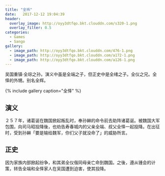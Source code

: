 ```yaml
---
title: "全祎"
date:   2017-12-12 19:04:39
header:
  overlay_image: http://oyy3dtfqo.bkt.clouddn.com/s320-1.png
  overlay_filter: 0.5
categories:
  - Games
  - Sango
gallery:
  - image_path: http://oyy3dtfqo.bkt.clouddn.com/476-1.png
  - image_path: http://oyy3dtfqo.bkt.clouddn.com/a172-1.png
  - image_path: http://oyy3dtfqo.bkt.clouddn.com/a126-1.png
---
```


吴国重镇·全琮之孙。演义中虽是全端之子，但正史中是全绪之子。全仪之兄。全怿的外甥。别名全辉。

{% include gallery caption="全怿" %}

## 演义

２５７年，诸葛诞在魏国掀起叛乱时，奉孙綝的命令前去助阵诸葛诞。被魏国大军包围，向司马昭投降後，也劝告寿春城内的父亲全端、叔父全怿一起投降。在出征时，受到孙綝「要是输给魏军，你们父子就没命了」的威胁所言。

## 正史

因为家族内部掀起纷争，和其弟全仪偕同母亲亡命到魏国。之後，遵从锺会的计策，转告全端和全怿家人在吴国遭到迫害，使其投降。